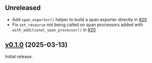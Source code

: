 ## Unreleased

- Add `span_exporter()` helper to build a span exporter directly in [#20](https://github.com/pydantic/logfire-rust/pull/20)
- Fix `set_resource` not being called on span processors added with `with_additional_span_processor()` in [#20](https://github.com/pydantic/logfire-rust/pull/20)

## [v0.1.0] (2025-03-13)

Initial release.

[v0.1.0]: https://github.com/pydantic/logfire-rust/commits/v0.1.0
